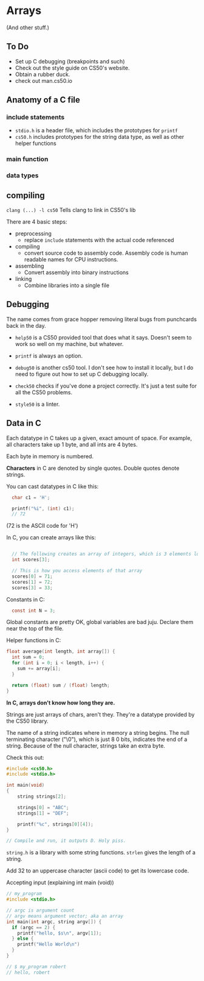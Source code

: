 # Arrays

(And other stuff.)

## To Do

- Set up C debugging (breakpoints and such)
- Check out the style guide on CS50's website.
- Obtain a rubber duck.
- check out man.cs50.io

## Anatomy of a C file

### include statements

- `stdio.h` is a header file, which includes the prototypes for `printf`
- `cs50.h` includes prototypes for the string data type, as well as other helper
  functions

### main function

### data types

## compiling

`clang (...) -l cs50` Tells clang to link in CS50's lib

There are 4 basic steps:

- preprocessing
  - replace `include` statements with the actual code referenced
- compiling
  - convert source code to assembly code. Assembly code is human readable names
    for CPU instructions.
- assembling
  - Convert assembly into binary instructions
- linking
  - Combine libraries into a single file

## Debugging

The name comes from grace hopper removing literal bugs from punchcards back in
the day.

- `help50` is a CS50 provided tool that does what it says. Doesn't seem to work so
  well on my machine, but whatever.

- `printf` is always an option.

- `debug50` is another cs50 tool. I don't see how to install it locally, but I do
  need to figure out how to set up C debugging locally.

- `check50` checks if you've done a project correctly. It's just a test suite for
  all the CS50 problems.

- `style50` is a linter.

## Data in C

Each datatype in C takes up a given, exact amount of space. For example, all
characters take up 1 byte, and all ints are 4 bytes.

Each byte in memory is numbered.

**Characters** in C are denoted by single quotes. Double quotes denote strings.

You can cast datatypes in C like this:

```C
  char c1 = 'H';

  printf("%i", (int) c1);
  // 72
```

(72 is the ASCII code for 'H')

In C, you can create arrays like this:

```C

  // The following creates an array of integers, which is 3 elements long.
  int scores[3];

  // This is how you access elements of that array
  scores[0] = 71;
  scores[1] = 72;
  scores[3] = 33;

```

Constants in C:

```C
  const int N = 3;
```

Global constants are pretty OK, global variables are bad juju. Declare them near
the top of the file.

Helper functions in C:

```c
float average(int length, int array[]) {
  int sum = 0;
  for (int i = 0; i < length, i++) {
    sum += array[i];
  }

  return (float) sum / (float) length;
}
```

**In C, arrays don't know how long they are.**

Strings are just arrays of chars, aren't they. They're a datatype provided by
the CS50 library.

The name of a string indicates where in memory a string begins. The null
terminating character ("\0"), which is just 8 0 bits, indicates the end of a
string. Because of the null character, strings take an extra byte.

Check this out:

```C
#include <cs50.h>
#include <stdio.h>

int main(void)
{
    string strings[2];

    strings[0] = "ABC";
    strings[1] = "DEF";

    printf("%c", strings[0][4]);
}

// Compile and run, it outputs D. Holy piss.
```

`string.h` is a library with some string functions. `strlen` gives the length of
a string.

Add 32 to an uppercase character (ascii code) to get its lowercase code.

Accepting input (explaining int main (void))

```C
// my_program
#include <stdio.h>

// argc is argument count
// argv means argument vector; aka an array
int main(int argc, string argv[]) {
  if (argc == 2) {
    printf("hello, $s\n", argv[1]);
  } else {
    printf("Hello World\n")
  }
}

// $ my_program robert
// hello, robert
```
